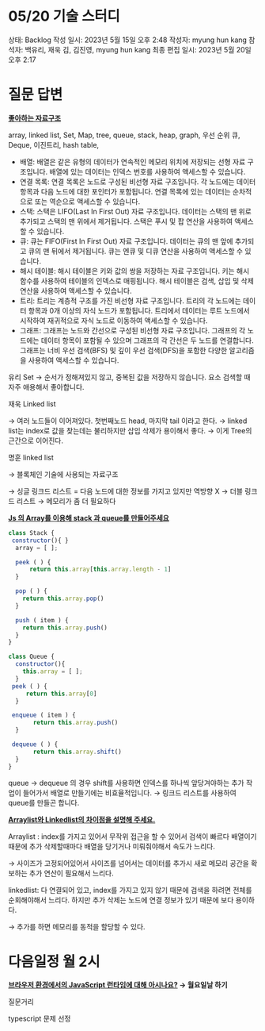 # 05/20 기술 스터디

상태: Backlog
작성 일시: 2023년 5월 15일 오후 2:48
작성자: myung hun kang
참석자: 백유리, 재욱 김, 김진영, myung hun kang
최종 편집 일시: 2023년 5월 20일 오후 2:17

# 질문 답변

**[좋아하는 자료구조](https://github.com/wanted-9th-3team/frontend-study/discussions/52)**

array, linked list, Set, Map, tree, queue, stack, heap, graph, 우선 순위 큐, Deque, 이진트리, hash table, 

- 배열: 배열은 같은 유형의 데이터가 연속적인 메모리 위치에 저장되는 선형 자료 구조입니다. 배열에 있는 데이터는 인덱스 번호를 사용하여 액세스할 수 있습니다.
- 연결 목록: 연결 목록은 노드로 구성된 비선형 자료 구조입니다. 각 노드에는 데이터 항목과 다음 노드에 대한 포인터가 포함됩니다. 연결 목록에 있는 데이터는 순차적으로 또는 역순으로 액세스할 수 있습니다.
- 스택: 스택은 LIFO(Last In First Out) 자료 구조입니다. 데이터는 스택의 맨 위로 추가되고 스택의 맨 위에서 제거됩니다. 스택은 푸시 및 팝 연산을 사용하여 액세스할 수 있습니다.
- 큐: 큐는 FIFO(First In First Out) 자료 구조입니다. 데이터는 큐의 맨 앞에 추가되고 큐의 맨 뒤에서 제거됩니다. 큐는 엔큐 및 디큐 연산을 사용하여 액세스할 수 있습니다.
- 해시 테이블: 해시 테이블은 키와 값의 쌍을 저장하는 자료 구조입니다. 키는 해시 함수를 사용하여 테이블의 인덱스로 매핑됩니다. 해시 테이블은 검색, 삽입 및 삭제 연산을 사용하여 액세스할 수 있습니다.
- 트리: 트리는 계층적 구조를 가진 비선형 자료 구조입니다. 트리의 각 노드에는 데이터 항목과 0개 이상의 자식 노드가 포함됩니다. 트리에서 데이터는 루트 노드에서 시작하여 재귀적으로 자식 노드로 이동하여 액세스할 수 있습니다.
- 그래프: 그래프는 노드와 간선으로 구성된 비선형 자료 구조입니다. 그래프의 각 노드에는 데이터 항목이 포함될 수 있으며 그래프의 각 간선은 두 노드를 연결합니다. 그래프는 너비 우선 검색(BFS) 및 깊이 우선 검색(DFS)을 포함한 다양한 알고리즘을 사용하여 액세스할 수 있습니다.

유리 Set → 순서가 정해져있지 않고, 중복된 값을 저장하지 않습니다. 요소 검색할 때 자주 애용해서 좋아합니다. 

재욱 Linked list

→ 여러 노드들이 이어져있다. 첫번째노드 head, 마지막 tail 이라고 한다.
→ linked list는 index로 값을 찾는데는 불리하지만 삽입 삭제가 용이해서 좋다.
→ 이게 Tree의 근간으로 이어진다. 

명훈 linked list

→ 블록체인 기술에 사용되는 자료구조 

→ 싱글 링크드 리스트 = 다음 노드에 대한 정보를 가지고 있지만 역방향 X  → 더블 링크드 리스트 → 메모리가 좀 더 필요하다

**[Js 의 Array를 이용해 stack 과 queue를 만들어주세요](https://github.com/wanted-9th-3team/frontend-study/discussions/53)**

```jsx
class Stack {
 constructor(){ }
  array = [ ];

  peek ( ) { 
      return this.array[this.array.length - 1]
  }

  pop ( ) { 
    return this.array.pop()
  }

  push ( item ) {
    return this.array.push()
  }
}
```

```jsx
class Queue {
  constructor(){
    this.array = [ ];
  }
 peek ( ) { 
     return this.array[0]
  }

 enqueue ( item ) {
       return this.array.push()
  }

 dequeue ( ) {
       return this.array.shift()
  }
}
```

queue → dequeue 의 경우 shift를 사용하면 인덱스를 하나씩 앞당겨야하는 추가 작업이 들어가서 배열로 만들기에는 비효율적입니다. → 링크드 리스트를 사용하여 queue를 만들곤 합니다. 

**[Arraylist와 Linkedlist의 차이점을 설명해 주세요.](https://github.com/wanted-9th-3team/frontend-study/discussions/54)**

Arraylist :  index를 가지고 있어서 무작위 접근을 할 수 있어서 검색이 빠르다
                 배열이기 때문에 추가 삭제할때마다 배열을 당기거나 미뤄줘야해서 속도가 느리다.

→ 사이즈가 고정되어있어서 사이즈를 넘어서는 데이터를 추가시 새로 메모리 공간을 확보하는 추가 연산이 필요해서 느리다.

linkedlist: 다 연결되어 있고, index를 가지고 있지 않기 때문에 검색을 하려면 전체를 순회해야해서 느리다. 
                하지만 추가 삭제는 노드에 연결 정보가 있기 때문에 보다 용이하다.

→ 추가를 하면 메모리를 동적을 할당할 수 있다. 

# 다음일정 월 2시

**[브라우저 환경에서의 JavaScript 런타임에 대해 아시나요?](https://github.com/wanted-9th-3team/frontend-study/discussions/51) → 월요일날 하기** 

질문거리

typescript 문제 선정